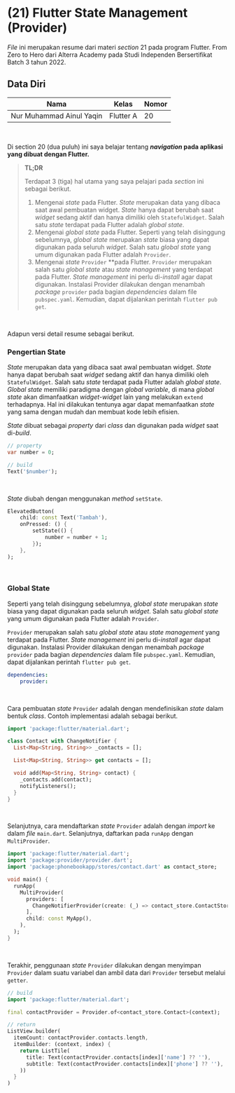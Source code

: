 # **(21) Flutter State Management (Provider)**

*File* ini merupakan resume dari materi *section* 21 pada program Flutter. From Zero to Hero dari Alterra Academy pada Studi Independen Bersertifikat Batch 3 tahun 2022.

## **Data Diri**

| Nama                     | Kelas      | Nomor      |
|--------------------------|------------|------------|
| Nur Muhammad Ainul Yaqin | Flutter A  | 20         | 

</br>

Di section 20 (dua puluh) ini saya belajar tentang ***navigation* pada aplikasi yang dibuat dengan Flutter.**

> **TL;DR**
> 
> Terdapat 3 (tiga) hal utama yang saya pelajari pada *section* ini sebagai berikut.
>
>1. Mengenai *state* pada Flutter. *State* merupakan data yang dibaca saat awal pembuatan widget. *State* hanya dapat berubah saat *widget* sedang aktif dan hanya dimiliki oleh `StatefulWidget`. Salah satu *state* terdapat pada Flutter adalah *global state*.
>2. Mengenai *global state* pada Flutter. Seperti yang telah disinggung sebelumnya, *global state* merupakan *state* biasa yang dapat digunakan pada seluruh *widget*. Salah satu *global state* yang umum digunakan pada Flutter adalah `Provider`. 
>3. Mengenai *state* `Provider` **pada Flutter. `Provider` merupakan salah satu *global state* atau *state management* yang terdapat pada Flutter. *State management* ini perlu di-*install* agar dapat digunakan. Instalasi Provider dilakukan dengan menambah *package* `provider` pada bagian *dependencies* dalam file `pubspec.yaml`. Kemudian, dapat dijalankan perintah `flutter pub get`.

</br>

Adapun versi detail resume sebagai berikut.

### **Pengertian State**

*State* merupakan data yang dibaca saat awal pembuatan widget. *State* hanya dapat berubah saat *widget* sedang aktif dan hanya dimiliki oleh `StatefulWidget`. Salah satu *state* terdapat pada Flutter adalah *global state*. *Global state* memiliki paradigma dengan *global variable*, di mana *global state* akan dimanfaatkan *widget*-*widget* lain yang melakukan `extend` terhadapnya. Hal ini dilakukan tentunya agar dapat memanfaatkan *state* yang sama dengan mudah dan membuat kode lebih efisien.

*State* dibuat sebagai *property* dari *class* dan digunakan pada *widget* saat di-*build*.

```dart
// property
var number = 0;

// build
Text('$number');
```

</br>


*State* diubah dengan menggunakan *method* `setState`.

```dart
ElevatedButton(
	child: const Text('Tambah'),
	onPressed: () {
		setState(() {
			number = number + 1;
		});
	},
);
```

</br>


### **Global State**

Seperti yang telah disinggung sebelumnya, *global state* merupakan *state* biasa yang dapat digunakan pada seluruh *widget*. Salah satu *global state* yang umum digunakan pada Flutter adalah `Provider`. 

`Provider` merupakan salah satu *global state* atau *state management* yang terdapat pada Flutter. *State management* ini perlu di-*install* agar dapat digunakan. Instalasi Provider dilakukan dengan menambah *package* `provider` pada bagian *dependencies* dalam file `pubspec.yaml`. Kemudian, dapat dijalankan perintah `flutter pub get`.

```yaml
dependencies:
	provider:
```

</br>


Cara pembuatan *state* `Provider` adalah dengan mendefinisikan *state* dalam bentuk *class*. Contoh implementasi adalah sebagai berikut.

```dart
import 'package:flutter/material.dart';

class Contact with ChangeNotifier {
  List<Map<String, String>> _contacts = [];

  List<Map<String, String>> get contacts = [];

  void add(Map<String, String> contact) {
    _contacts.add(contact);
    notifyListeners();
  }
}
```

</br>


Selanjutnya, cara mendaftarkan *state* `Provider` adalah dengan *import* ke dalam *file* `main.dart`. Selanjutnya, daftarkan pada `runApp` dengan `MultiProvider`.

```dart
import 'package:flutter/material.dart';
import 'package:provider/provider.dart';
import 'package:phonebookapp/stores/contact.dart' as contact_store;

void main() {
  runApp(
    MultiProvider(
      providers: [
        ChangeNotifierProvider(create: (_) => contact_store.ContactStore()),
      ],
      child: const MyApp(),
    ),
  );
}
```

</br>


Terakhir, penggunaan *state* `Provider` dilakukan dengan menyimpan `Provider` dalam suatu variabel dan ambil data dari `Provider` tersebut melalui `getter`.

```dart
// build
import 'package:flutter/material.dart';

final contactProvider = Provider.of<contact_store.Contact>(context);

// return
ListView.builder(
  itemCount: contactProvider.contacts.length,
  itemBuilder: (context, index) {
    return ListTile(
      title: Text(contactProvider.contacts[index]['name'] ?? ''),
      subtitle: Text(contactProvider.contacts[index]['phone'] ?? ''),
    ))
  }
)
```